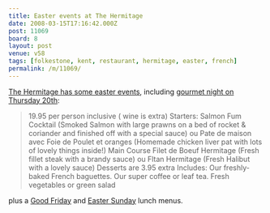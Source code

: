 ```yaml
---
title: Easter events at The Hermitage
date: 2008-03-15T17:16:42.000Z
post: 11069
board: 8
layout: post
venue: v58
tags: [folkestone, kent, restaurant, hermitage, easter, french]
permalink: /m/11069/
---
```

<a href="http://www.thehermitagerestaurant.com/Easter.htm">The Hermitage has some easter events</a>, including <a href="http://www.thehermitagerestaurant.com/gourmet_night%20march%2020.htm">gourmet night on Thursday 20th</a>:
<blockquote>19.95 per person inclusive ( wine is extra)
Starters:                                                                                    Salmon Fum Cocktail (Smoked Salmon with large prawns on a bed of rocket & coriander and finished off with a special sauce)
ou
Pate de maison avec Foie de Poulet et oranges (Homemade chicken liver pat with lots of lovely things inside!)
Main Course                                                                            Filet de Boeuf Hermitage (Fresh fillet steak with a brandy sauce)                                                                                                                ou                                                                                                       Fltan Hermitage  (Fresh Halibut with a lovely sauce)                                                                          Desserts are 3.95 extra
Includes:   Our freshly-baked French baguettes. 
                Our super coffee or leaf tea.
                Fresh vegetables or green salad</blockquote>
plus a <a href="http://www.thehermitagerestaurant.com/Good%20Friday%20lunch.htm">Good Friday</a> and <a href="http://www.thehermitagerestaurant.com/Sunday%20lunch%2030th%20March.htm">Easter Sunday</a> lunch menus.
